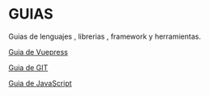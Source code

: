 # GUIAS

 Guias de lenguajes , librerias ,  framework y herramientas.

[Guia de Vuepress](GuiaVuepress)

[Guia de GIT](Git)

[Guia de JavaScript](Javascript)
